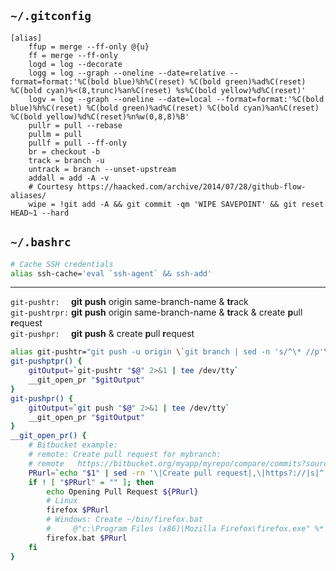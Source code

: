 ## `~/.gitconfig`
```
[alias]
	ffup = merge --ff-only @{u}
	ff = merge --ff-only
	logd = log --decorate
	logg = log --graph --oneline --date=relative --format=format:'%C(bold blue)%h%C(reset) %C(bold green)%ad%C(reset) %C(bold cyan)%<(8,trunc)%an%C(reset) %s%C(bold yellow)%d%C(reset)'
	logv = log --graph --oneline --date=local --format=format:'%C(bold blue)%h%C(reset) %C(bold green)%ad%C(reset) %C(bold cyan)%an%C(reset) %C(bold yellow)%d%C(reset)%n%w(0,8,8)%B'
	pullr = pull --rebase
	pullm = pull
	pullf = pull --ff-only
	br = checkout -b
	track = branch -u
	untrack = branch --unset-upstream
	addall = add -A -v
	# Courtesy https://haacked.com/archive/2014/07/28/github-flow-aliases/
	wipe = !git add -A && git commit -qm 'WIPE SAVEPOINT' && git reset HEAD~1 --hard
```

## `~/.bashrc`
```bash
# Cache SSH credentials
alias ssh-cache='eval `ssh-agent` && ssh-add'
```
---
`git-pushtr:  ` **git** **push** origin same-branch-name & **tr**ack \
`git-pushtrpr:` **git** **push** origin same-branch-name & **tr**ack & create **p**ull **r**equest \
`git-pushpr:  ` **git** **push** & create **p**ull **r**equest
```bash
alias git-pushtr="git push -u origin \`git branch | sed -n 's/^\* //p'\`"
git-pushptpr() {
	gitOutput=`git-pushtr "$@" 2>&1 | tee /dev/tty`
	__git_open_pr "$gitOutput"
}
git-pushpr() {
	gitOutput=`git push "$@" 2>&1 | tee /dev/tty`
	__git_open_pr "$gitOutput"
}
__git_open_pr() {
    # Bitbucket example:
    # remote: Create pull request for mybranch:
    # remote   https://bitbucket.org/myapp/myrepo/compare/commits?sourceBranch=refs/heads/mybranch
	PRurl=`echo "$1" | sed -rn '\|Create pull request|,\|https?://|s|^.*remote: *(https?://)|\1|p'`
	if ! [ "$PRurl" = "" ]; then
        echo Opening Pull Request ${PRurl}
        # Linux
		firefox $PRurl
        # Windows: Create ~/bin/firefox.bat
        #     @"c:\Program Files (x86)\Mozilla Firefox\firefox.exe" %*
        firefox.bat $PRurl
	fi
}

```
